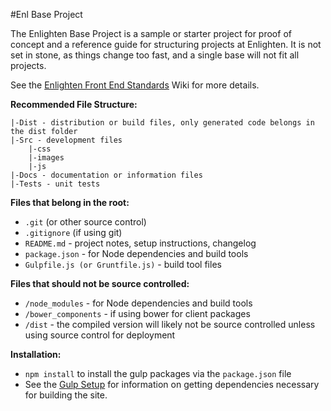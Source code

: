 #Enl Base Project

The Enlighten Base Project is a sample or starter project for proof of concept and a reference guide for structuring projects at Enlighten.  It is not set in stone, as things change too fast, and a single base will not fit all projects.  

See the [Enlighten Front End Standards](https://github.com/EnlightenAgency/EnlBase/wiki/Enlighten-Front-End-Standards) Wiki for more details.

**Recommended File Structure:**

    |-Dist - distribution or build files, only generated code belongs in the dist folder
    |-Src - development files
        |-css
        |-images
        |-js
    |-Docs - documentation or information files
    |-Tests - unit tests

**Files that belong in the root:**

 - `.git` (or other source control)
 - `.gitignore` (if using git)
 - `README.md` - project notes, setup instructions, changelog
 - `package.json` - for Node dependencies and build tools
 - `Gulpfile.js (or Gruntfile.js)` - build tool files

**Files that should not be source controlled:**

 - `/node_modules` - for Node dependencies and build tools
 - `/bower_components` - if using bower for client packages
 - `/dist` - the compiled version will likely not be source controlled unless using source control for deployment

**Installation:**

 - `npm install` to install the gulp packages via the `package.json` file
 - See the [Gulp Setup](https://github.com/EnlightenAgency/EnlBase/wiki/Gulp-Setup) for information on getting dependencies necessary for building the site.

